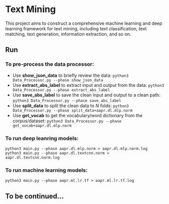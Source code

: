 # Text Mining
This project aims to construct a comprehensive machine learning and deep learning framework for text mining, 
including text classification, text matching, text generation, information extraction, and so on.

## Run
### To pre-process the data processor:
* Use **show_json_data** to briefly review the data:
`python3 Data_Processor.py --phase show_json_data`
* Use **extract_abs_label** to extract input and output from the data:
`python3 Data_Processor.py --phase extract_abs_label`
* Use **save_abs_label** to save the clean input and output to a clean path:
`python3 Data_Processor.py --phase save_abs_label`
* Use **split_data** to split the clean data to *N* folds:
`python3 Data_Processor.py --phase split_data+aapr.dl.mlp.norm`
* Use **get_vocab** to get the vocabulary/word dictionary from the corpus/dataset:
`python3 Data_Processor.py --phase get_vocab+aapr.dl.mlp.norm`

### To run deep leanring models:
`python3 main.py --phase aapr.dl.mlp.norm > aapr.dl.mlp.norm.log`
`python3 main.py --phase aapr.dl.textcnn.norm > aapr.dl.textcnn.norm.log`

### To run machine learning models:
`python3 main.py --phase aapr.ml.lr.tf > aapr.ml.lr.tf.log`

## To be continued...
